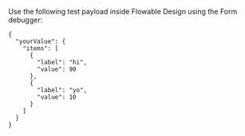 Use the following test payload inside Flowable Design using the Form debugger:

```
{
  "yourValue": {
    "items": [
      {
        "label": "hi",
        "value": 90
      },
      {
        "label": "yo",
        "value": 10
      }
    ]
  }
}
```
